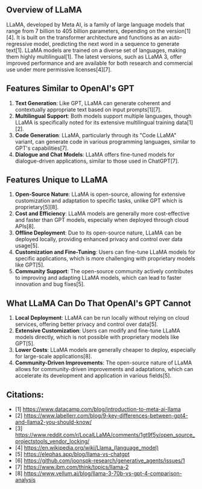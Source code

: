 ## Overview of LLaMA

LLaMA, developed by Meta AI, is a family of large language models that range from 7 billion to 405 billion parameters, depending on the version[1][4]. It is built on the transformer architecture and functions as an auto-regressive model, predicting the next word in a sequence to generate text[1]. LLaMA models are trained on a diverse set of languages, making them highly multilingual[1]. The latest versions, such as LLaMA 3, offer improved performance and are available for both research and commercial use under more permissive licenses[4][7].

## Features Similar to OpenAI's GPT

1. **Text Generation**: Like GPT, LLaMA can generate coherent and contextually appropriate text based on input prompts[1][7].
2. **Multilingual Support**: Both models support multiple languages, though LLaMA is specifically noted for its extensive multilingual training data[1][2].
3. **Code Generation**: LLaMA, particularly through its "Code LLaMA" variant, can generate code in various programming languages, similar to GPT's capabilities[7].
4. **Dialogue and Chat Models**: LLaMA offers fine-tuned models for dialogue-driven applications, similar to those used in ChatGPT[7].

## Features Unique to LLaMA

1. **Open-Source Nature**: LLaMA is open-source, allowing for extensive customization and adaptation to specific tasks, unlike GPT which is proprietary[5][8].
2. **Cost and Efficiency**: LLaMA models are generally more cost-effective and faster than GPT models, especially when deployed through cloud APIs[8].
3. **Offline Deployment**: Due to its open-source nature, LLaMA can be deployed locally, providing enhanced privacy and control over data usage[5].
4. **Customization and Fine-Tuning**: Users can fine-tune LLaMA models for specific applications, which is more challenging with proprietary models like GPT[5].
5. **Community Support**: The open-source community actively contributes to improving and adapting LLaMA models, which can lead to faster innovation and bug fixes[5].

## What LLaMA Can Do That OpenAI's GPT Cannot

1. **Local Deployment**: LLaMA can be run locally without relying on cloud services, offering better privacy and control over data[5].
2. **Extensive Customization**: Users can modify and fine-tune LLaMA models directly, which is not possible with proprietary models like GPT[5].
3. **Lower Costs**: LLaMA models are generally cheaper to deploy, especially for large-scale applications[8].
4. **Community-Driven Improvements**: The open-source nature of LLaMA allows for community-driven improvements and adaptations, which can accelerate its development and application in various fields[5].

## Citations:

- [1] https://www.datacamp.com/blog/introduction-to-meta-ai-llama
- [2] https://www.labellerr.com/blog/9-key-differences-between-gpt4-and-llama2-you-should-know/
- [3] https://www.reddit.com/r/LocalLLaMA/comments/1gt9f5y/open_source_projectstools_vendor_locking/
- [4] https://en.wikipedia.org/wiki/Llama_(language_model)
- [5] https://elephas.app/blog/llama-vs-chatgpt
- [6] https://github.com/joonspk-research/generative_agents/issues/1
- [7] https://www.ibm.com/think/topics/llama-2
- [8] https://www.vellum.ai/blog/llama-3-70b-vs-gpt-4-comparison-analysis

